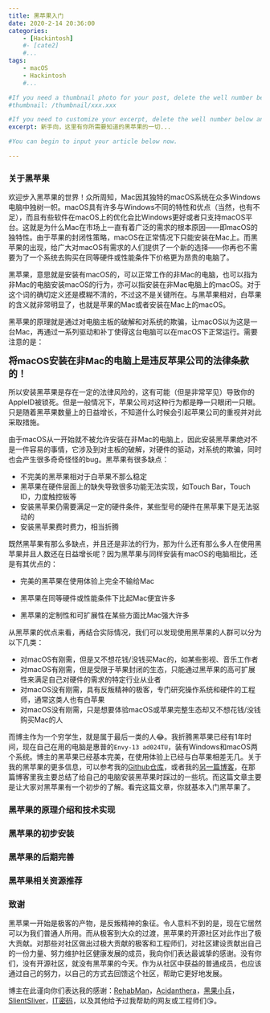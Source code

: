 ```yaml
---
title: 黑苹果入门
date: 2020-2-14 20:36:00
categories: 
	- [Hackintosh]
	#- [cate2]
	#...
tags: 
	- macOS
	- Hackintosh
	#...

#If you need a thumbnail photo for your post, delete the well number below and finish the directory.
#thumbnail: /thumbnail/xxx.xxx

#If you need to customize your excerpt, delete the well number below and input something. You can also input <!-- more --> in your article to divide the excerpt and other contents.
excerpt: 新手向，这里有你所需要知道的黑苹果的一切...

#You can begin to input your article below now.

---
```


### 关于黑苹果

欢迎步入黑苹果的世界！众所周知，Mac因其独特的macOS系统在众多Windows电脑中独树一帜。macOS具有许多与Windows不同的特性和优点（当然，也有不足），而且有些软件在macOS上的优化会比Windows更好或者只支持macOS平台。这就是为什么Mac在市场上一直有着广泛的需求的根本原因——即macOS的独特性。由于苹果的封闭性策略，macOS在正常情况下只能安装在Mac上。而黑苹果的出现，给广大对macOS有需求的人们提供了一个新的选择——你再也不需要为了一个系统去购买在同等硬件或性能条件下价格更为昂贵的电脑了。

黑苹果，意思就是安装有macOS的，可以正常工作的非Mac的电脑，也可以指为非Mac的电脑安装macOS的行为，亦可以指安装在非Mac电脑上的macOS。对于这个词的确切定义还是模糊不清的，不过这不是关键所在。与黑苹果相对，白苹果的含义就非常明显了，也就是苹果的Mac或者安装在Mac上的macOS。

黑苹果的原理就是通过对电脑主板的破解和对系统的欺骗，让macOS以为这是一台Mac，再通过一系列驱动和补丁使得这台电脑可以在macOS下正常运行。需要注意的是：

<font size=4>**将macOS安装在非Mac的电脑上是违反苹果公司的法律条款的！**</font>

所以安装黑苹果是存在一定的法律风险的，这有可能（但是非常罕见）导致你的AppleID被锁死。但是一般情况下，苹果公司对这种行为都是睁一只眼闭一只眼。只是随着黑苹果数量上的日益增长，不知道什么时候会引起苹果公司的重视并对此采取措施。

由于macOS从一开始就不被允许安装在非Mac的电脑上，因此安装黑苹果绝对不是一件容易的事情，它涉及到对主板的破解，对硬件的驱动，对系统的欺骗，同时也会产生很多奇奇怪怪的bug。黑苹果有很多缺点：

- 不完美的黑苹果相对于白苹果不那么稳定
- 黑苹果在硬件层面上的缺失导致很多功能无法实现，如Touch Bar，Touch ID，力度触控板等
- 安装黑苹果仍需要满足一定的硬件条件，某些型号的硬件在黑苹果下是无法驱动的
- 安装黑苹果费时费力，相当折腾

既然黑苹果有那么多缺点，并且还是非法的行为，那为什么还有那么多人在使用黑苹果并且人数还在日益增长呢？因为黑苹果与同样安装有macOS的电脑相比，还是有其优点的：

- 完美的黑苹果在使用体验上完全不输给Mac

- 黑苹果在同等硬件或性能条件下比起Mac便宜许多
- 黑苹果的定制性和可扩展性在某些方面比Mac强大许多

从黑苹果的优点来看，再结合实际情况，我们可以发现使用黑苹果的人群可以分为以下几类：

- 对macOS有刚需，但是又不想花钱/没钱买Mac的，如某些影视、音乐工作者
- 对macOS有刚需，但是受限于苹果封闭的生态，只能通过黑苹果的高可扩展性来满足自己对硬件的需求的特定行业从业者
- 对macOS没有刚需，具有反叛精神的极客，专门研究操作系统和硬件的工程师，通常这类人也有白苹果
- 对macOS没有刚需，只是想要体验macOS或苹果完整生态却又不想花钱/没钱购买Mac的人

而博主作为一个穷学生，就是属于最后一类的人😂。我折腾黑苹果已经有1年时间，现在自己在用的电脑是惠普的`Envy-13 ad024TU`，装有Windows和macOS两个系统。博主的黑苹果已经基本完美，在使用体验上已经与白苹果相差无几。关于我的黑苹果的更多信息，可以参考我的[Github仓库](https://github.com/Astrobr/HackintoshForEnvy13-ad0xx)，或者我的[另一篇博客]()，在那篇博客里我主要总结了给自己的电脑安装黑苹果时踩过的一些坑。而这篇文章主要是让大家对黑苹果有一个初步的了解。看完这篇文章，你就基本入门黑苹果了。

### 黑苹果的原理介绍和技术实现

### 黑苹果的初步安装

### 黑苹果的后期完善

### 黑苹果相关资源推荐



### 致谢

黑苹果一开始是极客的产物，是反叛精神的象征。令人意料不到的是，现在它居然可以为我们普通人所用。而从极客到大众的过渡，黑苹果的开源社区对此作出了极大贡献。对那些对社区做出过极大贡献的极客和工程师们，对社区建设贡献出自己的一份力量、努力维护社区健康发展的成员，我向你们表达最诚挚的感谢。没有你们，没有开源社区，就没有黑苹果的今天。作为从社区中获益的普通成员，也应该通过自己的努力，以自己的方式去回馈这个社区，帮助它更好地发展。

博主在此谨向你们表达我的感谢：[RehabMan](https://github.com/RehabMan)，[Acidanthera](https://github.com/acidanthera)，[黑果小兵](https://blog.daliansky.net)，[SlientSliver](https://github.com/SilentSliver)，[IT密码](https://www.itpwd.com)，以及其他给予过我帮助的网友或工程师们😘。